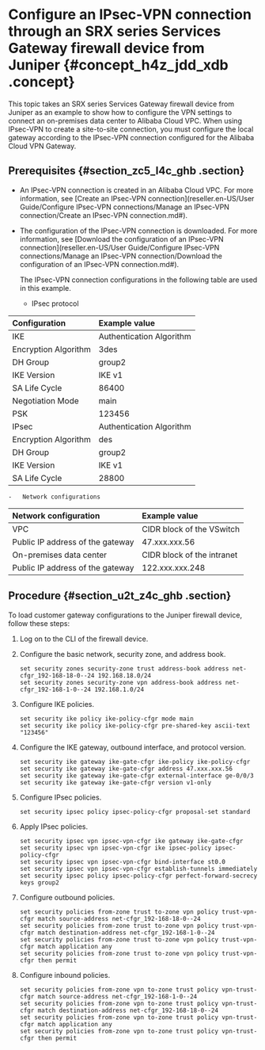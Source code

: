 # Configure an IPsec-VPN connection through an SRX series Services Gateway firewall device from Juniper {#concept_h4z_jdd_xdb .concept}

This topic takes an SRX series Services Gateway firewall device from Juniper as an example to show how to configure the VPN settings to connect an on-premises data center to Alibaba Cloud VPC. When using IPsec-VPN to create a site-to-site connection, you must configure the local gateway according to the IPsec-VPN connection configured for the Alibaba Cloud VPN Gateway.

## Prerequisites {#section_zc5_l4c_ghb .section}

-   An IPsec-VPN connection is created in an Alibaba Cloud VPC. For more information, see [Create an IPsec-VPN connection](reseller.en-US/User Guide/Configure IPsec-VPN connections/Manage an IPsec-VPN connection/Create an IPsec-VPN connection.md#).

-   The configuration of the IPsec-VPN connection is downloaded. For more information, see [Download the configuration of an IPsec-VPN connection](reseller.en-US/User Guide/Configure IPsec-VPN connections/Manage an IPsec-VPN connection/Download the configuration of an IPsec-VPN connection.md#).

    The IPsec-VPN connection configurations in the following table are used in this example.

    -   IPsec protocol

|Configuration|Example value|
|:------------|:------------|
|IKE|Authentication Algorithm|md5|
|Encryption Algorithm|3des|
|DH Group|group2|
|IKE Version|IKE v1|
|SA Life Cycle|86400|
|Negotiation Mode|main|
|PSK|123456|
|IPsec|Authentication Algorithm|md5|
|Encryption Algorithm|des|
|DH Group|group2|
|IKE Version|IKE v1|
|SA Life Cycle|28800|

    -   Network configurations

|Network configuration|Example value|
|:--------------------|:------------|
|VPC|CIDR block of the VSwitch|192.168.1.0/24|
|Public IP address of the gateway|47.xxx.xxx.56|
|On-premises data center|CIDR block of the intranet|192.168.18.0/24|
|Public IP address of the gateway|122.xxx.xxx.248|


## Procedure {#section_u2t_z4c_ghb .section}

To load customer gateway configurations to the Juniper firewall device, follow these steps:

1.  Log on to the CLI of the firewall device.
2.  Configure the basic network, security zone, and address book.

    ```
    set security zones security-zone trust address-book address net-cfgr_192-168-18-0--24 192.168.18.0/24
    set security zones security-zone vpn address-book address net-cfgr_192-168-1-0--24 192.168.1.0/24
    ```

3.  Configure IKE policies.

    ```
    set security ike policy ike-policy-cfgr mode main
    set security ike policy ike-policy-cfgr pre-shared-key ascii-text "123456"
    ```

4.  Configure the IKE gateway, outbound interface, and protocol version.

    ```
    set security ike gateway ike-gate-cfgr ike-policy ike-policy-cfgr
    set security ike gateway ike-gate-cfgr address 47.xxx.xxx.56
    set security ike gateway ike-gate-cfgr external-interface ge-0/0/3
    set security ike gateway ike-gate-cfgr version v1-only
    ```

5.  Configure IPsec policies.

    ```
    set security ipsec policy ipsec-policy-cfgr proposal-set standard
    ```

6.  Apply IPsec policies.

    ```
    set security ipsec vpn ipsec-vpn-cfgr ike gateway ike-gate-cfgr
    set security ipsec vpn ipsec-vpn-cfgr ike ipsec-policy ipsec-policy-cfgr
    set security ipsec vpn ipsec-vpn-cfgr bind-interface st0.0
    set security ipsec vpn ipsec-vpn-cfgr establish-tunnels immediately
    set security ipsec policy ipsec-policy-cfgr perfect-forward-secrecy keys group2
    ```

7.  Configure outbound policies.

    ```
    set security policies from-zone trust to-zone vpn policy trust-vpn-cfgr match source-address net-cfgr_192-168-18-0--24
    set security policies from-zone trust to-zone vpn policy trust-vpn-cfgr match destination-address net-cfgr_192-168-1-0--24
    set security policies from-zone trust to-zone vpn policy trust-vpn-cfgr match application any
    set security policies from-zone trust to-zone vpn policy trust-vpn-cfgr then permit
    ```

8.  Configure inbound policies.

    ```
    set security policies from-zone vpn to-zone trust policy vpn-trust-cfgr match source-address net-cfgr_192-168-1-0--24
    set security policies from-zone vpn to-zone trust policy vpn-trust-cfgr match destination-address net-cfgr_192-168-18-0--24
    set security policies from-zone vpn to-zone trust policy vpn-trust-cfgr match application any
    set security policies from-zone vpn to-zone trust policy vpn-trust-cfgr then permit
    ```


